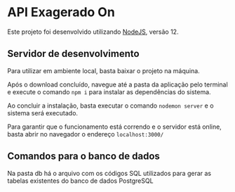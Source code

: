 # API Exagerado On

Este projeto foi desenvolvido utilizando [NodeJS](https://nodejs.org/en/), versão 12.

## Servidor de desenvolvimento

Para utilizar em ambiente local, basta baixar o projeto na máquina.

Após o download concluído, navegue até a pasta da aplicação pelo terminal e execute o comando `npm i` para instalar as dependências do sistema.

Ao concluir a instalação, basta executar o comando `nodemon server` e o sistema será executado.

Para garantir que o funcionamento está correndo e o servidor está online, basta abrir no navegador o endereço `localhost:3000/`

## Comandos para o banco de dados

Na pasta db há o arquivo com os códigos SQL utilizados para gerar as tabelas existentes do banco de dados PostgreSQL
